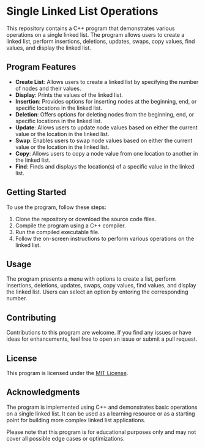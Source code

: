 # Single Linked List Operations

This repository contains a C++ program that demonstrates various operations on a single linked list. The program allows users to create a linked list, perform insertions, deletions, updates, swaps, copy values, find values, and display the linked list.

## Program Features

- **Create List**: Allows users to create a linked list by specifying the number of nodes and their values.
- **Display**: Prints the values of the linked list.
- **Insertion**: Provides options for inserting nodes at the beginning, end, or specific locations in the linked list.
- **Deletion**: Offers options for deleting nodes from the beginning, end, or specific locations in the linked list.
- **Update**: Allows users to update node values based on either the current value or the location in the linked list.
- **Swap**: Enables users to swap node values based on either the current value or the location in the linked list.
- **Copy**: Allows users to copy a node value from one location to another in the linked list.
- **Find**: Finds and displays the location(s) of a specific value in the linked list.

## Getting Started

To use the program, follow these steps:

1. Clone the repository or download the source code files.
2. Compile the program using a C++ compiler.
3. Run the compiled executable file.
4. Follow the on-screen instructions to perform various operations on the linked list.

## Usage

The program presents a menu with options to create a list, perform insertions, deletions, updates, swaps, copy values, find values, and display the linked list. Users can select an option by entering the corresponding number.

## Contributing

Contributions to this program are welcome. If you find any issues or have ideas for enhancements, feel free to open an issue or submit a pull request.

## License

This program is licensed under the [MIT License](LICENSE).

## Acknowledgments

The program is implemented using C++ and demonstrates basic operations on a single linked list. It can be used as a learning resource or as a starting point for building more complex linked list applications.

Please note that this program is for educational purposes only and may not cover all possible edge cases or optimizations.
